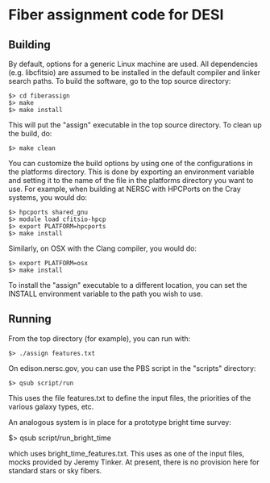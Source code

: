 # Fiber assignment code for DESI

## Building

By default, options for a generic Linux machine are used.  All 
dependencies (e.g. libcfitsio) are assumed to be installed in
the default compiler and linker search paths.  To build the 
software, go to the top source directory:

    $> cd fiberassign
    $> make
    $> make install

This will put the "assign" executable in the top source directory.
To clean up the build, do:

    $> make clean

You can customize the build options by using one of the 
configurations in the platforms directory.  This is done by 
exporting an environment variable and setting it to the name of 
the file in the platforms directory you want to use.  For example, 
when building at NERSC with HPCPorts on the Cray systems, you would do:

    $> hpcports shared_gnu
    $> module load cfitsio-hpcp
    $> export PLATFORM=hpcports
    $> make install

Similarly, on OSX with the Clang compiler, you would do:

    $> export PLATFORM=osx
    $> make install

To install the "assign" executable to a different location,
you can set the INSTALL environment variable to the path you
wish to use.

## Running

From the top directory (for example), you can run with:

    $> ./assign features.txt

On edison.nersc.gov, you can use the PBS script in the "scripts"
directory:

    $> qsub script/run

This uses the file features.txt to define the input files, the priorities of the various galaxy types, etc.

An analogous system is in place for a prototype bright time survey:

   $> qsub script/run_bright_time

which uses bright_time_features.txt.  This uses as one of the input
files, mocks provided by Jeremy Tinker.  At present, there is no
provision here for standard stars or sky fibers.


